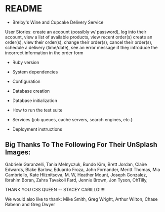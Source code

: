 # README

* Brelby's Wine and Cupcake Delivery Service

User Stories:
create an account (possibly w/ password),
log into their account,
view a list of available products,
view recent order(s)
create an order(s),
view their order(s),
change their order(s),
cancel their order(s),
schedule a delivery (time/date),
see an error message if they introduce the incorrect information in the order form


* Ruby version

* System dependencies

* Configuration

* Database creation

* Database initialization

* How to run the test suite

* Services (job queues, cache servers, search engines, etc.)

* Deployment instructions

## Big Thanks To The Following For Their UnSplash Images:
Gabriele Garanzelli, Tania Melnyczuk, Bundo Kim, Brett Jordan, Claire Edwards, Blake Barlow,
Eduardo Froza, John Fornander, Meritt Thomas, Mia Cambriello, Kate Hliznitsova, M. W, Heather Mount, 
Joseph Gonzalez, Ibrahim Boran, Zahra Tavakoli Fard, Jennie Brown, Jon Tyson, OhTilly, 

THANK YOU CSS QUEEN -- STACEY CARILLO!!!!! 

We would also like to thank: Mike Smith, Greg Wright, Arthur Wilton, Chase Rabenn and Greg Dwyer 